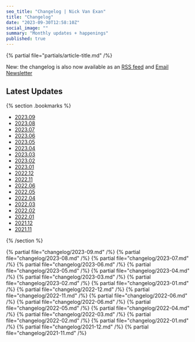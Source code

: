 ```yaml
---
seo_title: "Changelog | Nick Van Exan"
title: "Changelog"
date: "2023-09-30T12:58:10Z"
social_image: ""
summary: "Monthly updates + happenings"
published: true
---
```


{% partial file="partials/article-title.md" /%}

New: the changelog is also now available as an [RSS feed](/feed.xml) and [Email Newsletter](https://buttondown.email/nickvanexan)

## Latest Updates

{% section .bookmarks %}

- [2023.09](#september-2023)
- [2023.08](#august-2023)
- [2023.07](#july-2023)
- [2023.06](#june-2023)
- [2023.05](#may-2023)
- [2023.04](#april-2023)
- [2023.03](#march-2023)
- [2023.02](#february-2023)
- [2023.01](#january-2023)
- [2022.12](#december-2022)
- [2022.11](#november-2022)
- [2022.06](#june-2022)
- [2022.05](#may-2022)
- [2022.04](#april-2022)
- [2022.03](#march-2022)
- [2022.02](#february-2022)
- [2022.01](#january-2022)
- [2021.12](#december-2021)
- [2021.11](#november-2021)

{% /section %}

{% partial file="changelog/2023-09.md" /%}
{% partial file="changelog/2023-08.md" /%}
{% partial file="changelog/2023-07.md" /%}
{% partial file="changelog/2023-06.md" /%}
{% partial file="changelog/2023-05.md" /%}
{% partial file="changelog/2023-04.md" /%}
{% partial file="changelog/2023-03.md" /%}
{% partial file="changelog/2023-02.md" /%}
{% partial file="changelog/2023-01.md" /%}
{% partial file="changelog/2022-12.md" /%}
{% partial file="changelog/2022-11.md" /%}
{% partial file="changelog/2022-06.md" /%}
{% partial file="changelog/2022-06.md" /%}
{% partial file="changelog/2022-05.md" /%}
{% partial file="changelog/2022-04.md" /%}
{% partial file="changelog/2022-03.md" /%}
{% partial file="changelog/2022-02.md" /%}
{% partial file="changelog/2022-01.md" /%}
{% partial file="changelog/2021-12.md" /%}
{% partial file="changelog/2021-11.md" /%}
